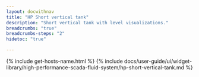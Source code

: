 ```yaml
---
layout: docwithnav
title: "HP Short vertical tank"
description: "Short vertical tank with level visualizations."
breadcrumbs: "true"
breadcrumbs-steps: "2"
hidetoc: "true"

---
```

{% include get-hosts-name.html %}
{% include docs/user-guide/ui/widget-library/high-performance-scada-fluid-system/hp-short-vertical-tank.md %}
